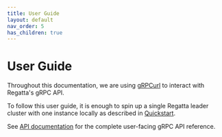 ```yaml
---
title: User Guide
layout: default
nav_order: 5
has_children: true
---
```


# User Guide

Throughout this documentation, we are using [gRPCurl](https://github.com/fullstorydev/grpcurl)
to interact with Regatta's gRPC API.

To follow this user guide, it is enough to spin up a single Regatta leader cluster
with one instance locally as described in [Quickstart](../quickstart).

See [API documentation](../api.md#regatta-proto) for the complete user-facing gRPC API reference.

